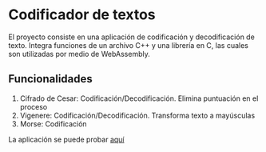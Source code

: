 # Codificador de textos

El proyecto consiste en una aplicación de codificación y decodificación de texto. Integra funciones de un archivo C++ y una librería en C, las cuales son utilizadas por medio de WebAssembly.

## Funcionalidades

1. Cifrado de Cesar: Codificación/Decodificación. Elimina puntuación en el proceso
2. Vigenere: Codificación/Decodificación. Transforma texto a mayúsculas
3. Morse: Codificación

La aplicación se puede probar [aquí](https://iic3585-2019.github.io/wasm-cipher-g4/index.html)
